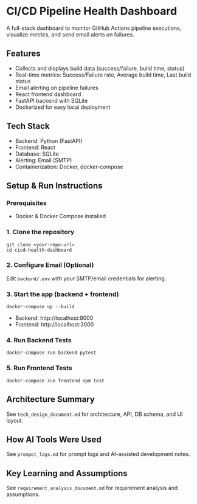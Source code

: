 # CI/CD Pipeline Health Dashboard

A full-stack dashboard to monitor GitHub Actions pipeline executions, visualize metrics, and send email alerts on failures.

## Features
- Collects and displays build data (success/failure, build time, status)
- Real-time metrics: Success/Failure rate, Average build time, Last build status
- Email alerting on pipeline failures
- React frontend dashboard
- FastAPI backend with SQLite
- Dockerized for easy local deployment

## Tech Stack
- Backend: Python (FastAPI)
- Frontend: React
- Database: SQLite
- Alerting: Email (SMTP)
- Containerization: Docker, docker-compose

## Setup & Run Instructions

### Prerequisites
- Docker & Docker Compose installed

### 1. Clone the repository
```
git clone <your-repo-url>
cd cicd-health-dashboard
```

### 2. Configure Email (Optional)
Edit `backend/.env` with your SMTP/email credentials for alerting.

### 3. Start the app (backend + frontend)
```
docker-compose up --build
```
- Backend: http://localhost:8000
- Frontend: http://localhost:3000

### 4. Run Backend Tests
```
docker-compose run backend pytest
```

### 5. Run Frontend Tests
```
docker-compose run frontend npm test
```

## Architecture Summary
See `tech_design_document.md` for architecture, API, DB schema, and UI layout.

## How AI Tools Were Used
See `prompot_logs.md` for prompt logs and AI-assisted development notes.

## Key Learning and Assumptions
See `requirement_analysis_document.md` for requirement analysis and assumptions.
